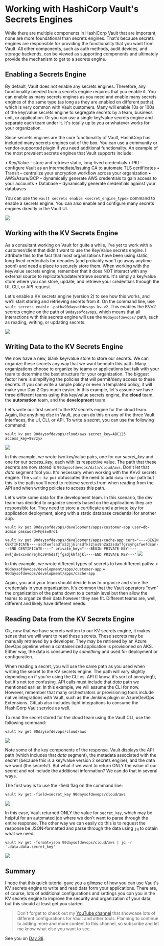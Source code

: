 # Working with HashiCorp Vault's Secrets Engines

While there are multiple components in HashiCorp Vault that are important, none are more foundational than secrets engines. That's because secrets engines are responsible for providing the functionality that you want from Vault. All other components, such as auth methods, audit devices, and storage backends, can be viewed as supporting components and ultimately provide the mechanism to get to a secrets engine.

## Enabling a Secrets Engine

By default, Vault does not enable any secrets engines. Therefore, any functionality needed from a secrets engine requires that you enable it. You can enable as many secrets engines as you need and enable many secrets engines of the same type (as long as they are enabled on different paths), which is very common with Vault customers. Many will enable 10s or 100s of the key/value secrets engine to segregate secrets by a team, business unit, or application. Or you can use a single key/value secrets engine and separate each team under it. It's totally up to you or whatever works for your organization. 

Since secrets engines are the core functionality of Vault, HashiCorp has included many secrets engines out of the box. You can use a community or vendor-supported plugin if you need additional functionality. An example of the most prevalent secrets engines that Vault supports include:

•	Key/Value – store and retrieve static, long-lived credentials
•	PKI – configure Vault as an intermediate/issuing CA to automate TLS certificates
•	Transit – centralize your encryption workflow across your organization
•	AWS/Azure/GCP – dynamically generate AWS credentials to gain access to your accounts
•	Database – dynamically generate credentials against your databases

You can use the `vault secrets enable <secret_engine_type>` command to enable a secrets engine. You can also enable and configure many secrets engines directly in the Vault UI.

![](images/day37-1.png)

## Working with the KV Secrets Engine

As a consultant working on Vault for quite a while, I've yet to work with a customer/client that didn't want to use the Key/Value secrets engine. I attribute this to the fact that most organizations have been using static, long-lived credentials for decades (and probably won't go away anytime soon!) and need a place to securely store them. When working with the key/value secrets engine, remember that it does NOT interact with any external source to replicate/update/retrieve secrets. It's simply a key/value store where you can store, update, and retrieve your credentials through the UI, CLI, or API request.

Let's enable a KV secrets engine (version 2) to see how this works, and we'll start storing and retrieving secrets from it. On the command line, use `vault secrets enable -path=90daysofdevops kv-v2`. This enables the KVv2 secrets engine on the path of `90daysofdevops`, which means that all interactions with this secrets engine will use the `90daysofdevops/` path, such as reading, writing, or updating secrets.

![](images/day37-2.png)

## Writing Data to the KV Secrets Engine

We now have a new, blank key/value store to store our secrets. We can organize these secrets any way that we want beneath this path. Many organizations choose to organize by teams or applications but talk with your team to determine the best structure for your organization. The biggest factor here is simplifying the policies that will permit/deny access to these secrets. If you can write a simple policy or even a templated policy, it will make your Day 2 Ops much easier. In this example, let's assume we have three different teams using this key/value secrets engine, the **cloud** team, the **automation** team, and the **development** team. 

Let's write our first secret to the KV secrets engine for the cloud team. Again, like anything else in Vault, you can do this on any of the three Vault interfaces, the UI, CLI, or API. To write a secret, you can use the following command:

`vault kv put 90daysofdevops/cloud/aws secret_key=ABC123 access_key=987zyx`

![](images/day37-3.png)

In this example, we wrote two key/value pairs, one for our _secret_key_ and one for our _access_key_, each with its respective value. The path that these secrets are now stored is `90daysofdevops/data/cloud/aws`. Don't let that _data_ segment fool you. It's necessary when working with the KVv2 secrets engine. The `vault kv put` obfuscates the need to add `data` in our path but this is the path you'll need to retrieve secrets from when reading from the API and when writing policies to access this path.

Let's write some data for the development team. In this scenario, the dev team has decided to organize secrets based on the applications they are responsible for. They need to store a certificate and a private key for application deployment, along with a static database credential for another app.

`vault kv put 90daysofdevops/development/apps/customer-app user=db-admin password=P@ssw0rd1`

`vault kv put 90daysofdevops/development/apps/cache-app cert="----BEGIN CERTIFICATE----asdfwefsadfa23jjklnsdfkl2jns9n2a32sdaffgrsyhgsfwefdsan---END CERTIFICATE----" private_key="---BEGIN PRIVATE KEY----nwljdwsxcvmnrejhq394hdsfjfgadjkhfajkl----END PRIVATE KEY---"`
![](images/day37-4.png)

In this example, we wrote different types of secrets to two different paths:
•	`90daysofdevops/development/apps/customer-app`
•	`90daysofdevops/development/apps/cache-app`

Again, you and your team should decide how to organize and store the credentials in your organization. It's common that the Vault operators "own" the organization of the paths down to a certain level but then allow the teams to organize their data however they see fit. Different teams are, well, different and likely have different needs.

## Reading Data from the KV Secrets Engine

Ok, now that we have secrets written to our KV secrets engine, it makes sense that we will want to read these secrets. These secrets may be manually retrieved by a developer. They may be retrieved by an Azure DevOps pipeline when a containerized application is provisioned on AKS. Either way, the data is consumed by _something_ and used for deployment or configuration.

When reading a secret, you will use the same path as you used when writing the secret to the KV secrets engine. The path will vary slightly depending on if you're using the CLI vs. API (I know, it's sort of annoying!), but it's not too confusing. API calls must include that _data_ path we mentioned earlier. In this example, we will assume the CLI for now. However, remember that many orchestrators or provisioning tools include native integrations with Vault, such as the Jenkins plugin or AzureDevOps Extensions. GitLab also includes tight integrations to consume the HashiCorp Vault service as well.

To read the secret stored for the cloud team using the Vault CLI, use the following command:

`vault kv get 90daysofdevops/cloud/aws`

![](images/day37-5.png)

Note some of the key components of the response. Vault displays the API path (which includes that _data_ segment), the metadata associated with the secret (because this is a key/value version 2 secrets engine), and the data we want (the secrets!). But what if we want to return ONLY the value of our secret and not include the additional information? We can do that in several ways. 

The first way is to use the -field flag on the command line:

`vault kv get -field=secret_key 90daysofdevops/cloud/aws`

![](images/day37-6.png)

In this case, Vault returned ONLY the value for `secret_key`, which may be helpful for an automated job where we don't want to parse through the entire response. The other way we can easily do this is to request the response be JSON-formatted and parse through the data using `jq` to obtain what we need:

`vault kv get -format=json 90daysofdevops/cloud/aws | jq -r '.data.data.secret_key'`

![](images/day37-7.png)

## Summary

I hope that this quick tutorial gave you a glimpse of how you can use Vault's KV secrets engine to write and read data form your applications. There are, of course, lots of additional configurations and settings you can you in the KV secrets engine to improve the security and organization of your data, but this should at least get you started.

> Don't forget to check out my [YouTube channel](https://btk.me/yt) that showcase lots of different configurations for Vault and other tools. Planning to continue to adding more and more content to this channel, so subscribe and let me know what else you want to see.

See you on [Day 38](day38.md).